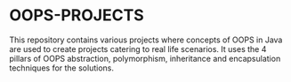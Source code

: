 # OOPS-PROJECTS
This repository contains various projects where concepts of OOPS in Java are used to create projects catering to real life scenarios. It uses the 4 pillars of OOPS abstraction, polymorphism, inheritance and encapsulation techniques for the solutions.
